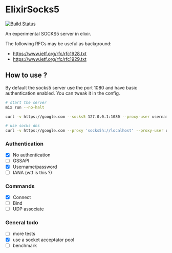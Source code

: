 # ElixirSocks5

[![Build Status](https://travis-ci.org/mrdotb/elixir_sock5.svg?branch=master)](https://travis-ci.org/mrdotb/elixir_sock5)

An experimental SOCKS5 server in elixir.

The following RFCs may be useful as background:
+ https://www.ietf.org/rfc/rfc1928.txt
+ https://www.ietf.org/rfc/rfc1929.txt

## How to use ?
By default the socks5 server use the port 1080 and have basic authentication enabled. You can tweak it in the config.

```bash
# start the server
mix run --no-halt

curl -v https://google.com --socks5 127.0.0.1:1080 --proxy-user username:password

# use socks dns
curl -v https://google.com --proxy 'socks5h://localhost' --proxy-user username:password
```

### Authentication
- [x] No authentication
- [ ] GSSAPI
- [x] Username/password
- [ ] IANA (wtf is this ?)

### Commands
- [x] Connect
- [ ] Bind
- [ ] UDP associate

### General todo
- [ ] more tests
- [x] use a socket acceptator pool
- [ ] benchmark
